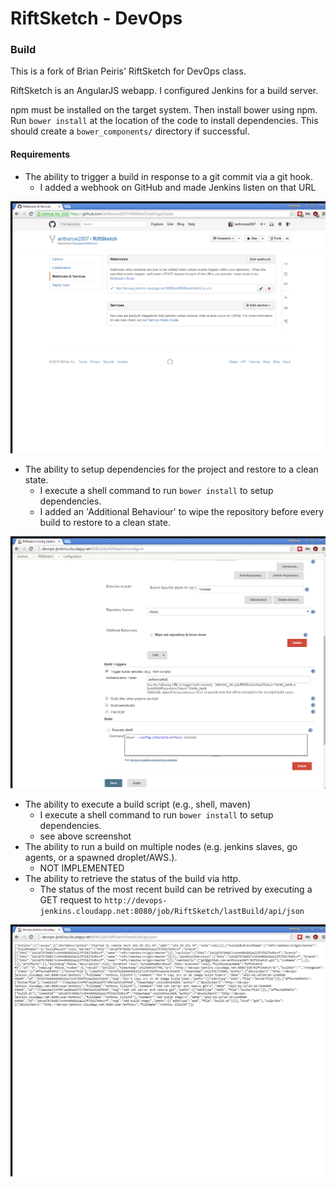 RiftSketch - DevOps
====

### Build
This is a fork of Brian Peiris' RiftSketch for DevOps class.

RiftSketch is an AngularJS webapp. I configured Jenkins for a build server.

npm must be installed on the target system. Then install bower using npm.
Run `bower install` at the location of the code to install dependencies.
This should create a `bower_components/` directory if successful.

#### Requirements
- The ability to trigger a build in response to a git commit via a git hook.
    + I added a webhook on GitHub and made Jenkins listen on that URL

![hook](images/hook.png)

- The ability to setup dependencies for the project and restore to a clean state.
    + I execute a shell command to run `bower install` to setup dependencies.
    + I added an 'Additional Behaviour' to wipe the repository before every build to restore to a clean state.
    
![dependencies](images/dependencies.png)


- The ability to execute a build script (e.g., shell, maven)
    + I execute a shell command to run `bower install` to setup dependencies.
    + see above screenshot
- The ability to run a build on multiple nodes (e.g. jenkins slaves, go agents, or a spawned droplet/AWS.).
    + NOT IMPLEMENTED
- The ability to retrieve the status of the build via http.
    + The status of the most recent build can be retrived by executing a GET request to `http://devops-jenkins.cloudapp.net:8080/job/RiftSketch/lastBuild/api/json`

![build status](images/buildStatus.png)

